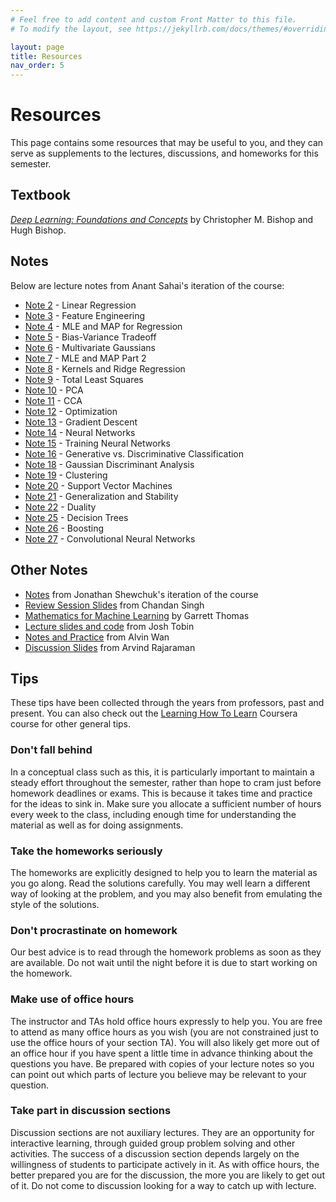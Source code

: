 ```yaml
---
# Feel free to add content and custom Front Matter to this file.
# To modify the layout, see https://jekyllrb.com/docs/themes/#overriding-theme-defaults

layout: page
title: Resources
nav_order: 5
---
```


# Resources
This page contains some resources that may be useful to you, and they can serve as supplements to the lectures, discussions, and homeworks for this semester.

## Textbook
[_Deep Learning: Foundations and Concepts_](https://www.bishopbook.com/) by Christopher M. Bishop and Hugh Bishop.

## Notes
Below are lecture notes from Anant Sahai's iteration of the course:
- [Note 2](docs/notes/n2.pdf) - Linear Regression
- [Note 3](docs/notes/n3.pdf) - Feature Engineering
- [Note 4](docs/notes/n4.pdf) - MLE and MAP for Regression
- [Note 5](docs/notes/n5.pdf) - Bias-Variance Tradeoff
- [Note 6](docs/notes/n6.pdf) - Multivariate Gaussians
- [Note 7](docs/notes/n7.pdf) - MLE and MAP Part 2
- [Note 8](docs/notes/n8.pdf) - Kernels and Ridge Regression
- [Note 9](docs/notes/n9.pdf) - Total Least Squares
- [Note 10](docs/notes/n10.pdf) - PCA
- [Note 11](docs/notes/n11.pdf) - CCA
- [Note 12](docs/notes/n12.pdf) - Optimization
- [Note 13](docs/notes/n13.pdf) - Gradient Descent
- [Note 14](docs/notes/n14.pdf) - Neural Networks
- [Note 15](docs/notes/n15.pdf) - Training Neural Networks
- [Note 16](docs/notes/n16.pdf) - Generative vs. Discriminative Classification
- [Note 18](docs/notes/n18.pdf) - Gaussian Discriminant Analysis
- [Note 19](docs/notes/n19.pdf) - Clustering
- [Note 20](docs/notes/n20.pdf) - Support Vector Machines
- [Note 21](docs/notes/n21.pdf) - Generalization and Stability
- [Note 22](docs/notes/n22.pdf) - Duality
- [Note 25](docs/notes/n25.pdf) - Decision Trees
- [Note 26](docs/notes/n26.pdf) - Boosting
- [Note 27](docs/notes/n27.pdf) - Convolutional Neural Networks

## Other Notes
- [Notes](https://people.eecs.berkeley.edu/~jrs/papers/machlearn.pdf) from Jonathan Shewchuk's iteration of the course
- [Review Session Slides](https://csinva.io/pres/189/#/) from Chandan Singh
- [Mathematics for Machine Learning](http://gwthomas.github.io/docs/math4ml.pdf) by Garrett Thomas
- [Lecture slides and code](https://github.com/josh-tobin/cs189-su18) from Josh Tobin
- [Notes and Practice](http://alvinwan.com/cs189/) from Alvin Wan
- [Discussion Slides](https://drive.google.com/drive/u/0/folders/1BM-6LCi15RfjTSAjJ2A8G16w5DqB0UDv) from Arvind Rajaraman

## Tips
These tips have been collected through the years from professors, past and present. You can also check out the [Learning How To Learn](https://www.coursera.org/learn/learning-how-to-learn) Coursera course for other general tips.

### Don't fall behind
In a conceptual class such as this, it is particularly important to maintain a steady effort throughout the semester, rather than hope to cram just before homework deadlines or exams. This is because it takes time and practice for the ideas to sink in. Make sure you allocate a sufficient number of hours every week to the class, including enough time for understanding the material as well as for doing assignments.

### Take the homeworks seriously
The homeworks are explicitly designed to help you to learn the material as you go along. Read the solutions carefully. You may well learn a different way of looking at the problem, and you may also benefit from emulating the style of the solutions.

### Don't procrastinate on homework
Our best advice is to read through the homework problems as soon as they are available. Do not wait until the night before it is due to start working on the homework.

### Make use of office hours
The instructor and TAs hold office hours expressly to help you. You are free to attend as many office hours as you wish (you are not constrained just to use the office hours of your section TA). You will also likely get more out of an office hour if you have spent a little time in advance thinking about the questions you have. Be prepared with copies of your lecture notes so you can point out which parts of lecture you believe may be relevant to your question.

### Take part in discussion sections
Discussion sections are not auxiliary lectures. They are an opportunity for interactive learning, through guided group problem solving and other activities. The success of a discussion section depends largely on the willingness of students to participate actively in it. As with office hours, the better prepared you are for the discussion, the more you are likely to get out of it. Do not come to discussion looking for a way to catch up with lecture.
